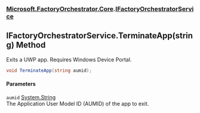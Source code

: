 ### [Microsoft.FactoryOrchestrator.Core](Microsoft_FactoryOrchestrator_Core.md 'Microsoft.FactoryOrchestrator.Core').[IFactoryOrchestratorService](IFactoryOrchestratorService.md 'Microsoft.FactoryOrchestrator.Core.IFactoryOrchestratorService')
## IFactoryOrchestratorService.TerminateApp(string) Method
Exits a UWP app. Requires Windows Device Portal.  
```csharp
void TerminateApp(string aumid);
```
#### Parameters
<a name='Microsoft_FactoryOrchestrator_Core_IFactoryOrchestratorService_TerminateApp(string)_aumid'></a>
`aumid` [System.String](https://docs.microsoft.com/en-us/dotnet/api/System.String 'System.String')  
The Application User Model ID (AUMID) of the app to exit.
  
